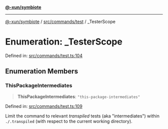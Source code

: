 [**@-xun/symbiote**](../../../../README.md)

***

[@-xun/symbiote](../../../../README.md) / [src/commands/test](../README.md) / \_TesterScope

# Enumeration: \_TesterScope

Defined in: [src/commands/test.ts:104](https://github.com/Xunnamius/symbiote/blob/e2a70374b9e5c61d555e2445ff09c823f586ccb3/src/commands/test.ts#L104)

## Enumeration Members

### ThisPackageIntermediates

> **ThisPackageIntermediates**: `"this-package-intermediates"`

Defined in: [src/commands/test.ts:109](https://github.com/Xunnamius/symbiote/blob/e2a70374b9e5c61d555e2445ff09c823f586ccb3/src/commands/test.ts#L109)

Limit the command to relevant _transpiled_ tests (aka "intermediates")
within `./.transpiled` (with respect to the current working directory).
